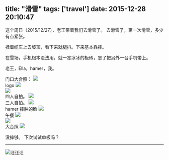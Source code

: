 title: "滑雪"
tags: ['travel']
date: 2015-12-28 20:10:47
---
这个周日（2015/12/27），老王带着我们去滑雪了。
去滑雪了，第一次滑雪，多少有点紧张。

挂着缆车上去坡顶，看下来就腿抖。下来基本靠摔。

<!--more-->

在雪场，手机根本没法用，就一冻冰冰的板砖，忘了把另外一台手机带上。

老王，Ella，hamer，我。

门口大合照：
![](/picture/skiing/thumb_IMG_1183_1024.jpg)  
logo
![](/picture/skiing/thumb_IMG_1184_1024.jpg)  
![](/picture/skiing/thumb_IMG_1185_1024.jpg)  
四人自拍。
![](/picture/skiing/thumb_IMG_1186_1024.jpg)  
三人自拍。
![](/picture/skiing/thumb_IMG_1187_1024.jpg)  
hamer 摔肿的脸
![](/picture/skiing/thumb_IMG_1188_1024.jpg)  
午餐
![](/picture/skiing/thumb_IMG_1189_1024.jpg)  
![](/picture/skiing/thumb_IMG_1190_1024.jpg)  
大合照
![](/picture/skiing/thumb_IMG_1191_1024.jpg)  


没摔够。
下次试试单板吗？

---

![汪汪汪](/img/cat_1.gif)
